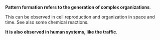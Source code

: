 
**Pattern formation refers to the generation of complex organizations**. 

This can be observed in cell reproduction and organization in space and time. See also some chemical reactions. 

**It is also observed in human systems, like the traffic**.